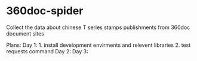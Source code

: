 # 360doc-spider
Collect the data about chinese T series stamps publishments  from 360doc document sites

Plans:
  Day 1: 
    1. install development envirments and relevent libraries
    2. test requests command
  Day 2:
  Day 3:
